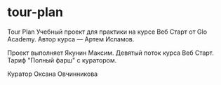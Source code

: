 # tour-plan

Tour Plan
Учебный проект для практики на курсе Веб Старт от Glo Academy. Автор курса — Артем Исламов.

Проект выполняет
Якунин Максим. Девятый поток курса Веб Старт. Тариф "Полный фарш" с куратором.

Куратор
Оксана Овчинникова
